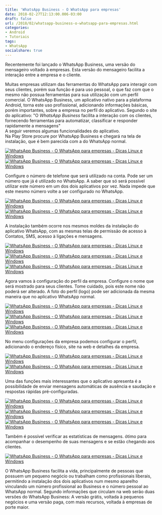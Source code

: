 ```yaml
---
title: 'WhatsApp Business - O WhatsApp para empresas'
date: 2018-02-27T12:13:00.006-03:00
draft: false
url: /2018/02/whatsapp-business-o-whatsapp-para-empresas.html
categories:
- Android
- Tutoriais
tags: 
- WhatsApp
socialshare: true
---
```


Recentemente foi lançado o WhatsApp Business, uma versão do mensageiro voltado à empresas. Esta versão do mensageiro facilita a interação entre a empresa e o cliente.  

<!--more--> 

Muitas empresas utilizam das ferramentas do WhatsApp para interagir com seus clientes, porém sua função é para uso pessoal, o que faz com que o mesmo não possua ferramentas para sua utilização com um perfil comercial. O WhatsApp Business, um aplicativo nativo para a plataforma Android, torna este uso profissional, adicionando informações básicas, porém importantes, sobre a empresa no perfil do aplicativo. Segundo o site do aplicativo: "O _WhatsApp Business_ facilita a interação com os clientes, fornecendo ferramentas para automatizar, classificar e responder rapidamente a mensagens"  
A seguir veremos algumas funcionalidades do aplicativo.   
Na Play Store procure por WhatsApp Business e chegará na tela de instalação, que é bem parecida com a do WhatsApp normal.  
  

[![WhatsApp Business - O WhatsApp para empresas - Dicas Linux e Windows](https://4.bp.blogspot.com/-26SaT9Y8U1M/WnsSKTUly9I/AAAAAAAAHxM/-Cf_Uyoy70QwVjN9ofZIgFj4otbxal5zQCPcBGAYYCw/s400/Screenshot_20180203-153244.png "WhatsApp Business - O WhatsApp para empresas - Dicas Linux e Windows")](https://4.bp.blogspot.com/-26SaT9Y8U1M/WnsSKTUly9I/AAAAAAAAHxM/-Cf_Uyoy70QwVjN9ofZIgFj4otbxal5zQCPcBGAYYCw/s1600/Screenshot_20180203-153244.png)[![WhatsApp Business - O WhatsApp para empresas - Dicas Linux e Windows](https://3.bp.blogspot.com/-JddwAkgAXB4/WnsSKddLFXI/AAAAAAAAHw8/dnHfzZJUCPU1KMfh4j__g_80Pt-67t5WACPcBGAYYCw/s400/Screenshot_20180203-171047.png "WhatsApp Business - O WhatsApp para empresas - Dicas Linux e Windows")](https://3.bp.blogspot.com/-JddwAkgAXB4/WnsSKddLFXI/AAAAAAAAHw8/dnHfzZJUCPU1KMfh4j__g_80Pt-67t5WACPcBGAYYCw/s1600/Screenshot_20180203-171047.png)

  

Configure o número de telefone que será utilizado na conta. Pode ser um número que já é utilizado no WhatsApp. A saber que só será possível utilizar este número em um dos dois aplicativos por vez. Nada impede que este mesmo número volte a ser configurado no WhatsApp.

  

[![WhatsApp Business - O WhatsApp para empresas - Dicas Linux e Windows](https://2.bp.blogspot.com/-j2-aWuHHj-c/WnsSKfiwJVI/AAAAAAAAHxE/1PNiQaJIUqoPLXjdXM4rHQ_agFB5T4wfgCPcBGAYYCw/s400/Screenshot_20180203-171112.png "WhatsApp Business - O WhatsApp para empresas - Dicas Linux e Windows")](https://2.bp.blogspot.com/-j2-aWuHHj-c/WnsSKfiwJVI/AAAAAAAAHxE/1PNiQaJIUqoPLXjdXM4rHQ_agFB5T4wfgCPcBGAYYCw/s1600/Screenshot_20180203-171112.png)[![WhatsApp Business - O WhatsApp para empresas - Dicas Linux e Windows](https://2.bp.blogspot.com/-X5T765AlNUM/WnsSKz5uQGI/AAAAAAAAHxA/x43ZQoAzrWEcuO1v49-yxN94hlFtkkJNACPcBGAYYCw/s400/Screenshot_20180203-171122.png "WhatsApp Business - O WhatsApp para empresas - Dicas Linux e Windows")](https://2.bp.blogspot.com/-X5T765AlNUM/WnsSKz5uQGI/AAAAAAAAHxA/x43ZQoAzrWEcuO1v49-yxN94hlFtkkJNACPcBGAYYCw/s1600/Screenshot_20180203-171122.png)

  

A instalação também ocorre nos mesmos moldes da instalação do aplicativo WhatsApp, com as mesmas telas de permissão de acesso à Contatos, SMS, acesso à ligações e mensagens.

  

[![WhatsApp Business - O WhatsApp para empresas - Dicas Linux e Windows](https://2.bp.blogspot.com/-qcPCZh9qHtQ/WnsSLm6rBHI/AAAAAAAAHw8/DH7ZHmPEviMeVz9g5dAHsx5JeMGLsNr0QCPcBGAYYCw/s320/Screenshot_20180203-214807.png "WhatsApp Business - O WhatsApp para empresas - Dicas Linux e Windows")](https://2.bp.blogspot.com/-qcPCZh9qHtQ/WnsSLm6rBHI/AAAAAAAAHw8/DH7ZHmPEviMeVz9g5dAHsx5JeMGLsNr0QCPcBGAYYCw/s1600/Screenshot_20180203-214807.png)[![WhatsApp Business - O WhatsApp para empresas - Dicas Linux e Windows](https://3.bp.blogspot.com/-GCeE05gVMHE/WnsSLGWmg5I/AAAAAAAAHxM/--zjCjKpuRUi9SBNbOh4xcwExL0L-TX9QCPcBGAYYCw/s320/Screenshot_20180203-214748.png "WhatsApp Business - O WhatsApp para empresas - Dicas Linux e Windows")](https://3.bp.blogspot.com/-GCeE05gVMHE/WnsSLGWmg5I/AAAAAAAAHxM/--zjCjKpuRUi9SBNbOh4xcwExL0L-TX9QCPcBGAYYCw/s1600/Screenshot_20180203-214748.png)[![WhatsApp Business - O WhatsApp para empresas - Dicas Linux e Windows](https://1.bp.blogspot.com/-0SsXsdUDk_c/WnsSLUg-HkI/AAAAAAAAHxI/KARqeptYEZsPm61MMz_OfeCBGclbSp1KQCPcBGAYYCw/s320/Screenshot_20180203-214800.png "WhatsApp Business - O WhatsApp para empresas - Dicas Linux e Windows")](https://1.bp.blogspot.com/-0SsXsdUDk_c/WnsSLUg-HkI/AAAAAAAAHxI/KARqeptYEZsPm61MMz_OfeCBGclbSp1KQCPcBGAYYCw/s1600/Screenshot_20180203-214800.png)

  

Agora vamos à configuração do perfil da empresa. Configure o nome que será mostrado para seus clientes. Tome cuidado, pois este nome não poderá ser alterado. A foto do perfil (logo) pode ser adicionada da mesma maneira que no aplicativo WhatsApp normal.

  
  

[![WhatsApp Business - O WhatsApp para empresas - Dicas Linux e Windows](https://2.bp.blogspot.com/-SM8EZeYdoXk/WnsSONfss7I/AAAAAAAAHxM/57BwIxqAbPI3qpVRl11BFz5hRLFiIu66wCPcBGAYYCw/s320/Screenshot_20180203-215159.png "WhatsApp Business - O WhatsApp para empresas - Dicas Linux e Windows")](https://2.bp.blogspot.com/-SM8EZeYdoXk/WnsSONfss7I/AAAAAAAAHxM/57BwIxqAbPI3qpVRl11BFz5hRLFiIu66wCPcBGAYYCw/s1600/Screenshot_20180203-215159.png)[![WhatsApp Business - O WhatsApp para empresas - Dicas Linux e Windows](https://1.bp.blogspot.com/-JXcpq3fgNrA/WnsSMhVE4oI/AAAAAAAAHxI/jSdG26o_K00j6bzsaW1YpQZlNp9eFB_AwCPcBGAYYCw/s320/Screenshot_20180203-215120.png "WhatsApp Business - O WhatsApp para empresas - Dicas Linux e Windows")](https://1.bp.blogspot.com/-JXcpq3fgNrA/WnsSMhVE4oI/AAAAAAAAHxI/jSdG26o_K00j6bzsaW1YpQZlNp9eFB_AwCPcBGAYYCw/s1600/Screenshot_20180203-215120.png)[![WhatsApp Business - O WhatsApp para empresas - Dicas Linux e Windows](https://2.bp.blogspot.com/-LKJPuJZAfOg/WnsSNMQonJI/AAAAAAAAHxM/BFIGp5UXuNofb359UDtHFgG8zoKawzrqACPcBGAYYCw/s320/Screenshot_20180203-215125.png "WhatsApp Business - O WhatsApp para empresas - Dicas Linux e Windows")](https://2.bp.blogspot.com/-LKJPuJZAfOg/WnsSNMQonJI/AAAAAAAAHxM/BFIGp5UXuNofb359UDtHFgG8zoKawzrqACPcBGAYYCw/s1600/Screenshot_20180203-215125.png)

  

No menu configurações da empresa podemos configurar o perfil, adicionando o endereço físico, site na web e detalhes da empresa.

  

[![WhatsApp Business - O WhatsApp para empresas - Dicas Linux e Windows](https://3.bp.blogspot.com/-T0YHQx_p72A/WnsSPJRTgjI/AAAAAAAAHxE/tvyVPsB_1oo5dVKoQaularYtir3fnqWsQCPcBGAYYCw/s400/Screenshot_20180203-215241.png "WhatsApp Business - O WhatsApp para empresas - Dicas Linux e Windows")](https://3.bp.blogspot.com/-T0YHQx_p72A/WnsSPJRTgjI/AAAAAAAAHxE/tvyVPsB_1oo5dVKoQaularYtir3fnqWsQCPcBGAYYCw/s1600/Screenshot_20180203-215241.png)[![WhatsApp Business - O WhatsApp para empresas - Dicas Linux e Windows](https://3.bp.blogspot.com/-filX0WPRJFY/WnsSPwqINfI/AAAAAAAAHxA/UMUCqM_8AHU70IEKnmhqBDSLDpWJ82VLACPcBGAYYCw/s400/Screenshot_20180203-215249.png "WhatsApp Business - O WhatsApp para empresas - Dicas Linux e Windows")](https://3.bp.blogspot.com/-filX0WPRJFY/WnsSPwqINfI/AAAAAAAAHxA/UMUCqM_8AHU70IEKnmhqBDSLDpWJ82VLACPcBGAYYCw/s1600/Screenshot_20180203-215249.png)

  

Uma das funções mais interessantes que o aplicativo apresenta é a possibilidade de enviar mensagens automáticas de ausência e saudação e respostas rápidas pré-configuradas.

  

[![WhatsApp Business - O WhatsApp para empresas - Dicas Linux e Windows](https://2.bp.blogspot.com/-MOa7gw_3LdY/WnsSRlq43iI/AAAAAAAAHxI/rLPhZ6YOpWU2_M7O-rj-uRvOBFu8GfEFQCPcBGAYYCw/s320/Screenshot_20180203-215327.png "WhatsApp Business - O WhatsApp para empresas - Dicas Linux e Windows")](https://2.bp.blogspot.com/-MOa7gw_3LdY/WnsSRlq43iI/AAAAAAAAHxI/rLPhZ6YOpWU2_M7O-rj-uRvOBFu8GfEFQCPcBGAYYCw/s1600/Screenshot_20180203-215327.png)[![WhatsApp Business - O WhatsApp para empresas - Dicas Linux e Windows](https://4.bp.blogspot.com/-JNrbtwDYYF0/WnsSQp_F_3I/AAAAAAAAHxM/FA6pPUOG8W8RMHKUm2i9YbtKzlx9aR0gQCPcBGAYYCw/s320/Screenshot_20180203-215305.png "WhatsApp Business - O WhatsApp para empresas - Dicas Linux e Windows")](https://4.bp.blogspot.com/-JNrbtwDYYF0/WnsSQp_F_3I/AAAAAAAAHxM/FA6pPUOG8W8RMHKUm2i9YbtKzlx9aR0gQCPcBGAYYCw/s1600/Screenshot_20180203-215305.png)[![WhatsApp Business - O WhatsApp para empresas - Dicas Linux e Windows](https://1.bp.blogspot.com/-2dzenOJOt8A/WnsSRMLbPDI/AAAAAAAAHxE/TDXDiX97MUkEaepG4f6TUt5ikTrjMO2zwCPcBGAYYCw/s320/Screenshot_20180203-215315.png "WhatsApp Business - O WhatsApp para empresas - Dicas Linux e Windows")](https://1.bp.blogspot.com/-2dzenOJOt8A/WnsSRMLbPDI/AAAAAAAAHxE/TDXDiX97MUkEaepG4f6TUt5ikTrjMO2zwCPcBGAYYCw/s1600/Screenshot_20180203-215315.png)

  

Também é possível verificar as estatísticas de mensagens. ótimo para acompanhar o desempenho de suas mensagens e se estão chegando aos clientes.

  

[![WhatsApp Business - O WhatsApp para empresas - Dicas Linux e Windows](https://3.bp.blogspot.com/-khl5ftlLWnk/WnsSQPf2gCI/AAAAAAAAHxM/y9qonEcYAA4GFOkC2zm85xO0HozUMRw7QCPcBGAYYCw/s320/Screenshot_20180203-215255.png "WhatsApp Business - O WhatsApp para empresas - Dicas Linux e Windows")](https://3.bp.blogspot.com/-khl5ftlLWnk/WnsSQPf2gCI/AAAAAAAAHxM/y9qonEcYAA4GFOkC2zm85xO0HozUMRw7QCPcBGAYYCw/s1600/Screenshot_20180203-215255.png)

  

O WhatsApp Business facilita a vida, principalmente de pessoas que possuem um pequeno negócio ou trabalham como profissionais liberais, permitindo a instalação dos dois aplicativos num mesmo aparelho vinculando um número profissional ao Business e o número pessoal ao WhatsApp normal. Segundo informações que circulam na web serão duas versões do WhatsApp Business: A versão grátis, voltada à pequenos negócios e uma versão paga, com mais recursos, voltada à empresas de porte maior.
